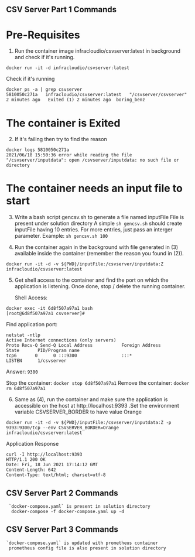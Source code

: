 ## CSV Server Part 1 Commands
# Pre-Requisites

1. Run the container image infracloudio/csvserver:latest in background and check if it's running.
```
docker run -it -d infracloudio/csvserver:latest
```
Check if it's running
```
docker ps -a | grep csvserver
5810050c271a   infracloudio/csvserver:latest   "/csvserver/csvserver"   2 minutes ago   Exited (1) 2 minutes ago  boring_benz
```
# The container is Exited

2. If it's failing then try to find the reason
```
docker logs 5810050c271a
2021/06/18 15:50:36 error while reading the file "/csvserver/inputdata": open /csvserver/inputdata: no such file or directory
```
# The container needs an input file to start

3. Write a bash script gencsv.sh to generate a file named inputFile
   File is present under solution directory
   A simple ```sh gencsv.sh``` should create inputFile having 10 entries. For more entries, just pass an interger parameter. Example: ```sh gencsv.sh 100```

4. Run the container again in the background with file generated in (3) available inside the container (remember the reason you found in (2)).
```
docker run -it -d -v ${PWD}/inputFile:/csvserver/inputdata:Z infracloudio/csvserver:latest
```

5. Get shell access to the container and find the port on which the application is listening. Once done, stop / delete the running container.

   Shell Access:
```
docker exec -it 6d8f507a97a1 bash
[root@6d8f507a97a1 csvserver]#
```
Find application port:
```
netstat -ntlp
Active Internet connections (only servers)
Proto Recv-Q Send-Q Local Address           Foreign Address         State       PID/Program name    
tcp6       0      0 :::9300                 :::*                    LISTEN      1/csvserver
```
Answer: ```9300```

Stop the container: ```docker stop 6d8f507a97a1``` Remove the container: ```docker rm 6d8f507a97a1```

6. Same as (4), run the container and make sure the application is accessible on the host at http://localhost:9393 .Set the environment variable CSVSERVER_BORDER to have value Orange
```
docker run -it -d -v ${PWD}/inputFile:/csvserver/inputdata:Z -p 9393:9300/tcp --env CSVSERVER_BORDER=Orange infracloudio/csvserver:latest
```
Application Response
```
curl -I http://localhost:9393
HTTP/1.1 200 OK
Date: Fri, 18 Jun 2021 17:14:12 GMT
Content-Length: 642
Content-Type: text/html; charset=utf-8
```

## CSV Server Part 2 Commands
```
 `docker-compose.yaml` is present in solution directory
  docker-compose -f docker-compose.yaml up -d
```

## CSV Server Part 3 Commands
  ```
  `docker-compose.yaml` is updated with prometheus container
   prometheus config file is also present in solution directory
   ```
